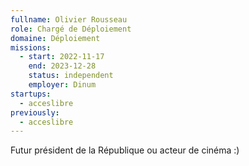 ```yaml
---
fullname: Olivier Rousseau
role: Chargé de Déploiement
domaine: Déploiement
missions:
  - start: 2022-11-17
    end: 2023-12-28
    status: independent
    employer: Dinum
startups:
  - acceslibre
previously:
  - acceslibre
---
```


Futur président de la République ou acteur de cinéma :) 
